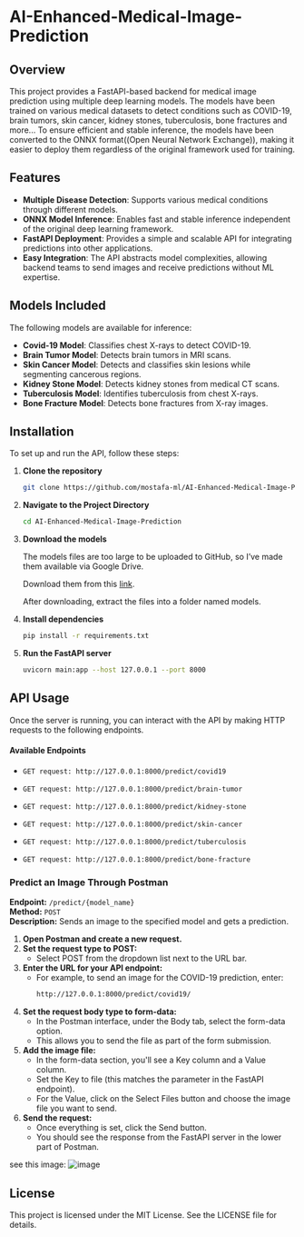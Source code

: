 # AI-Enhanced-Medical-Image-Prediction

## Overview
This project provides a FastAPI-based backend for medical image prediction using multiple deep learning models. The models have been trained on various medical datasets to detect conditions such as COVID-19, brain tumors, skin cancer, kidney stones, tuberculosis, bone fractures and more... To ensure efficient and stable inference, the models have been converted to the ONNX format((Open Neural Network Exchange)), making it easier to deploy them regardless of the original framework used for training.

## Features
- **Multiple Disease Detection**: Supports various medical conditions through different models.
- **ONNX Model Inference**: Enables fast and stable inference independent of the original deep learning framework.
- **FastAPI Deployment**: Provides a simple and scalable API for integrating predictions into other applications.
- **Easy Integration**: The API abstracts model complexities, allowing backend teams to send images and receive predictions without ML expertise.

## Models Included
The following models are available for inference:
- **Covid-19 Model**: Classifies chest X-rays to detect COVID-19.
- **Brain Tumor Model**: Detects brain tumors in MRI scans.
- **Skin Cancer Model**: Detects and classifies skin lesions while segmenting cancerous regions.
- **Kidney Stone Model**: Detects kidney stones from medical CT scans.
- **Tuberculosis Model**: Identifies tuberculosis from chest X-rays.
- **Bone Fracture Model**: Detects bone fractures from X-ray images.

## Installation
To set up and run the API, follow these steps:

1. **Clone the repository**
   ```sh
   git clone https://github.com/mostafa-ml/AI-Enhanced-Medical-Image-Prediction
   ```

2. **Navigate to the Project Directory**
   ```sh
   cd AI-Enhanced-Medical-Image-Prediction
   ```

3. **Download the models**
   
   The models files are too large to be uploaded to GitHub, so I’ve made them available via Google Drive.
   
   Download them from this [link](https://drive.google.com/drive/folders/1exyGxBjuVpFMFniDarKifTIDPFEiYZ_O?usp=sharing).

   After downloading, extract the files into a folder named models.
   

5. **Install dependencies**
   ```sh
   pip install -r requirements.txt
   ```

6. **Run the FastAPI server**
   ```sh
   uvicorn main:app --host 127.0.0.1 --port 8000
   ```

## API Usage
Once the server is running, you can interact with the API by making HTTP requests to the following endpoints.

#### Available Endpoints
* `GET request: http://127.0.0.1:8000/predict/covid19`

* `GET request: http://127.0.0.1:8000/predict/brain-tumor`

* `GET request: http://127.0.0.1:8000/predict/kidney-stone`

* `GET request: http://127.0.0.1:8000/predict/skin-cancer`

* `GET request: http://127.0.0.1:8000/predict/tuberculosis`

* `GET request: http://127.0.0.1:8000/predict/bone-fracture`

### Predict an Image Through Postman
**Endpoint:** `/predict/{model_name}`  
**Method:** `POST`  
**Description:** Sends an image to the specified model and gets a prediction.

1. **Open Postman and create a new request.**
2. **Set the request type to POST:**
   * Select POST from the dropdown list next to the URL bar.
3. **Enter the URL for your API endpoint:**
   * For example, to send an image for the COVID-19 prediction, enter:
      ```sh
      http://127.0.0.1:8000/predict/covid19/
      ```
4. **Set the request body type to form-data:**
   * In the Postman interface, under the Body tab, select the form-data option.
   * This allows you to send the file as part of the form submission.
5. **Add the image file:**
   * In the form-data section, you'll see a Key column and a Value column.
   * Set the Key to file (this matches the parameter in the FastAPI endpoint).
   * For the Value, click on the Select Files button and choose the image file you want to send.
6. **Send the request:**
   * Once everything is set, click the Send button.
   * You should see the response from the FastAPI server in the lower part of Postman.

see this image: ![image](https://github.com/user-attachments/assets/fd5b1639-c08c-4599-a69f-d89f029f3b01)


## License
This project is licensed under the MIT License. See the LICENSE file for details.


